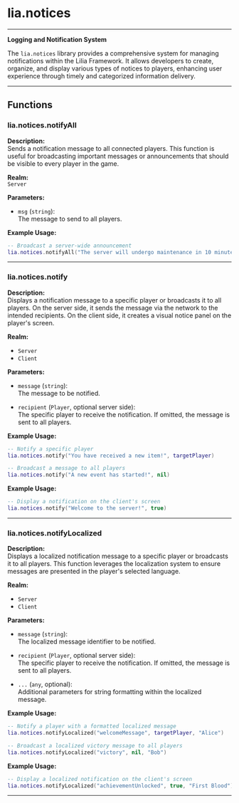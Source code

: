 ﻿# lia.notices

---

**Logging and Notification System**

The `lia.notices` library provides a comprehensive system for managing notifications within the Lilia Framework. It allows developers to create, organize, and display various types of notices to players, enhancing user experience through timely and categorized information delivery.

---

## Functions

### **lia.notices.notifyAll**

**Description:**  
Sends a notification message to all connected players. This function is useful for broadcasting important messages or announcements that should be visible to every player in the game.

**Realm:**  
`Server`

**Parameters:**  

- `msg` (`string`):  
  The message to send to all players.

**Example Usage:**
```lua
-- Broadcast a server-wide announcement
lia.notices.notifyAll("The server will undergo maintenance in 10 minutes.")
```

---

### **lia.notices.notify**

**Description:**  
Displays a notification message to a specific player or broadcasts it to all players. On the server side, it sends the message via the network to the intended recipients. On the client side, it creates a visual notice panel on the player's screen.

**Realm:**  
- `Server`
- `Client`

**Parameters:**  

- `message` (`string`):  
  The message to be notified.

- `recipient` (`Player`, optional server side):  
  The specific player to receive the notification. If omitted, the message is sent to all players.

**Example Usage:**
```lua
-- Notify a specific player
lia.notices.notify("You have received a new item!", targetPlayer)

-- Broadcast a message to all players
lia.notices.notify("A new event has started!", nil)
```

**Example Usage:**
```lua
-- Display a notification on the client's screen
lia.notices.notify("Welcome to the server!", true)
```

---

### **lia.notices.notifyLocalized**

**Description:**  
Displays a localized notification message to a specific player or broadcasts it to all players. This function leverages the localization system to ensure messages are presented in the player's selected language.

**Realm:**  
- `Server`
- `Client`

**Parameters:**  

- `message` (`string`):  
  The localized message identifier to be notified.

- `recipient` (`Player`, optional server side):  
  The specific player to receive the notification. If omitted, the message is sent to all players.

- `...` (`any`, optional):  
  Additional parameters for string formatting within the localized message.

**Example Usage:**
```lua
-- Notify a player with a formatted localized message
lia.notices.notifyLocalized("welcomeMessage", targetPlayer, "Alice")

-- Broadcast a localized victory message to all players
lia.notices.notifyLocalized("victory", nil, "Bob")
```

**Example Usage:**
```lua
-- Display a localized notification on the client's screen
lia.notices.notifyLocalized("achievementUnlocked", true, "First Blood")
```

---
